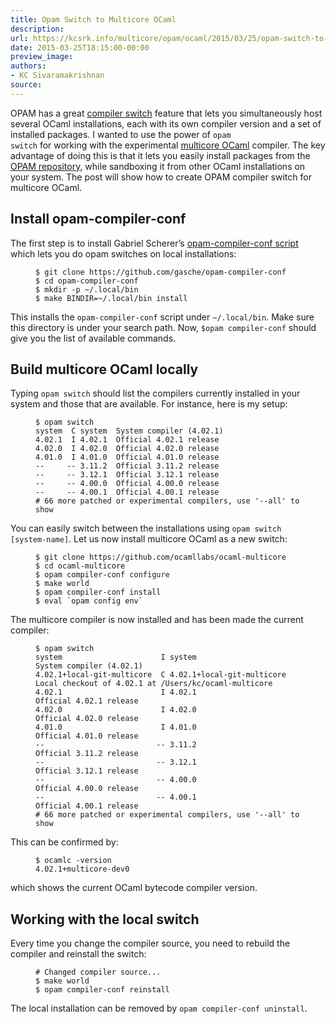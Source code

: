 ```yaml
---
title: Opam Switch to Multicore OCaml
description:
url: https://kcsrk.info/multicore/opam/ocaml/2015/03/25/opam-switch-to-multicore/
date: 2015-03-25T18:15:00-00:00
preview_image:
authors:
- KC Sivaramakrishnan
source:
---
```


<p>OPAM has a great <a href="https://opam.ocaml.org/doc/Usage.html#opamswitch">compiler
switch</a> feature that lets you
simultaneously host several OCaml installations, each with its own compiler
version and a set of installed packages. I wanted to use the power of <code class="language-plaintext highlighter-rouge">opam
switch</code> for working with the experimental <a href="https://github.com/ocamllabs/ocaml-multicore">multicore
OCaml</a> compiler. The key
advantage of doing this is that it lets you easily install packages from the
<a href="http://opam.ocaml.org/">OPAM repository</a>, while sandboxing it from other OCaml
installations on your system. The post will show how to create OPAM compiler
switch for multicore OCaml.</p>



<h2>Install opam-compiler-conf</h2>

<p>The first step is to install Gabriel Scherer’s <a href="https://github.com/gasche/opam-compiler-conf">opam-compiler-conf
script</a> which lets you do opam
switches on local installations:</p>

<figure class="highlight"><pre><code class="language-bash" data-lang="bash"><span class="nv">$ </span>git clone https://github.com/gasche/opam-compiler-conf
<span class="nv">$ </span><span class="nb">cd </span>opam-compiler-conf
<span class="nv">$ </span><span class="nb">mkdir</span> <span class="nt">-p</span> ~/.local/bin
<span class="nv">$ </span>make <span class="nv">BINDIR</span><span class="o">=</span>~/.local/bin <span class="nb">install</span></code></pre></figure>

<p>This installs the <code class="language-plaintext highlighter-rouge">opam-compiler-conf</code> script under <code class="language-plaintext highlighter-rouge">~/.local/bin</code>. Make sure
this directory is under your search path. Now, <code class="language-plaintext highlighter-rouge">$opam compiler-conf</code> should
give you the list of available commands.</p>

<h2>Build multicore OCaml locally</h2>

<p>Typing <code class="language-plaintext highlighter-rouge">opam switch</code> should list the compilers currently installed in your
system and those that are available. For instance, here is my setup:</p>

<figure class="highlight"><pre><code class="language-bash" data-lang="bash"><span class="nv">$ </span>opam switch
system  C system  System compiler <span class="o">(</span>4.02.1<span class="o">)</span>
4.02.1  I 4.02.1  Official 4.02.1 release
4.02.0  I 4.02.0  Official 4.02.0 release
4.01.0  I 4.01.0  Official 4.01.0 release
<span class="nt">--</span>     <span class="nt">--</span> 3.11.2  Official 3.11.2 release
<span class="nt">--</span>     <span class="nt">--</span> 3.12.1  Official 3.12.1 release
<span class="nt">--</span>     <span class="nt">--</span> 4.00.0  Official 4.00.0 release
<span class="nt">--</span>     <span class="nt">--</span> 4.00.1  Official 4.00.1 release
<span class="c"># 66 more patched or experimental compilers, use '--all' to show</span></code></pre></figure>

<p>You can easily switch between the installations using <code class="language-plaintext highlighter-rouge">opam switch
[system-name]</code>. Let us now install multicore OCaml as a new switch:</p>

<figure class="highlight"><pre><code class="language-bash" data-lang="bash"><span class="nv">$ </span>git clone https://github.com/ocamllabs/ocaml-multicore
<span class="nv">$ </span><span class="nb">cd </span>ocaml-multicore
<span class="nv">$ </span>opam compiler-conf configure
<span class="nv">$ </span>make world
<span class="nv">$ </span>opam compiler-conf <span class="nb">install</span>
<span class="nv">$ </span><span class="nb">eval</span> <span class="sb">`</span>opam config <span class="nb">env</span><span class="sb">`</span></code></pre></figure>

<p>The multicore compiler is now installed and has been made the current compiler:</p>

<figure class="highlight"><pre><code class="language-bash" data-lang="bash"><span class="nv">$ </span>opam switch
system                      I system                      System compiler <span class="o">(</span>4.02.1<span class="o">)</span>
4.02.1+local-git-multicore  C 4.02.1+local-git-multicore  Local checkout of 4.02.1 at /Users/kc/ocaml-multicore
4.02.1                      I 4.02.1                      Official 4.02.1 release
4.02.0                      I 4.02.0                      Official 4.02.0 release
4.01.0                      I 4.01.0                      Official 4.01.0 release
<span class="nt">--</span>                         <span class="nt">--</span> 3.11.2                      Official 3.11.2 release
<span class="nt">--</span>                         <span class="nt">--</span> 3.12.1                      Official 3.12.1 release
<span class="nt">--</span>                         <span class="nt">--</span> 4.00.0                      Official 4.00.0 release
<span class="nt">--</span>                         <span class="nt">--</span> 4.00.1                      Official 4.00.1 release
<span class="c"># 66 more patched or experimental compilers, use '--all' to show</span></code></pre></figure>

<p>This can be confirmed by:</p>

<figure class="highlight"><pre><code class="language-bash" data-lang="bash"><span class="nv">$ </span>ocamlc <span class="nt">-version</span>
4.02.1+multicore-dev0</code></pre></figure>

<p>which shows the current OCaml bytecode compiler version.</p>

<h2>Working with the local switch</h2>

<p>Every time you change the compiler source, you need to rebuild the compiler and
reinstall the switch:</p>

<figure class="highlight"><pre><code class="language-bash" data-lang="bash"><span class="c"># Changed compiler source...</span>
<span class="nv">$ </span>make world
<span class="nv">$ </span>opam compiler-conf reinstall</code></pre></figure>

<p>The local installation can be removed by <code class="language-plaintext highlighter-rouge">opam compiler-conf uninstall</code>.</p>

